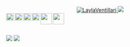 

 <div align="center">
  
  <a href="https://github.com/LaylaVentillari">
    <img src="https://github-readme-stats.vercel.app/api?username=LaylaVentillari&show_icons=true&theme=transparent" alt="LaylaVentillari" />  
    <img src="https://github-readme-stats.vercel.app/api/top-langs/?username=LaylaVentillari&layout=compact&langs_count=7&theme=transparent"/>
  
</div>
<div>
<img align="left" height="20" src="https://raw.githubusercontent.com/jakeliny/jakeliny/master/images/javascript.png">
<img align="left" height="20" src="https://raw.githubusercontent.com/jakeliny/jakeliny/master/images/typescript.png">
<img align="left" height="20" src="https://raw.githubusercontent.com/jakeliny/jakeliny/master/images/nodejs.png">
<img align="left" height="20" src="https://raw.githubusercontent.com/jakeliny/jakeliny/master/images/react.png">
<img align="left" height="30" src="https://raw.githubusercontent.com/jakeliny/jakeliny/master/images/python.png">
<img height="30" src="https://raw.githubusercontent.com/jakeliny/jakeliny/master/images/linux.png">
</div>
</div>
  
 ##
 
 <div> 
  
<a href="https://www.linkedin.com/layla-ventilari-13557414/" target="_blank"><img src="https://img.shields.io/badge/-LinkedIn-%230077B5?style=for-the-badge&logo=linkedin&logoColor=white" target="_blank"></a>
<a href = "mailto:ventilarilayla@gmail.com"><img src="https://img.shields.io/badge/Gmail-D14836?style=for-the-badge&logo=gmail&logoColor=white" target="_blank"></a>

</div>
  

  

                                                                                                                                                                                                   
